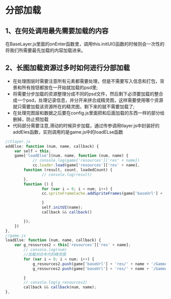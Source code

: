 # 分部加载

## 1、在何处调用最先需要加载的内容
在BaseLayer.js里面的onEnter函数里，调用this.initUI()函数的时候则会一次性的将我们所需要最先加载的内容加载进来。

## 2、长图加载资源过多时如何进行分部加载
* 在处理图层时需要注意所有元素都需要处理，但是不需要写入信息和打包，背景和所有按钮都放在一开始就加载的psd里;</br>
* 将需要分步加载的资源整理分成不同的psd文件，然后剩下必须要加载的整合成一个psd，处理记录信息，并分开来拼合成精灵图，这样需要使用哪个资源就只需要加载该资源所在的精灵图，剩下来的就不需要加载了;</br>
* 在处理完图层和数据之后要在config.js里面把和后面加载的东西一样的部分给删掉，防止预加载
* 代码部分需要注意,滑动的时候异步加载，通过传参调用tlayer.js中封装好的addEles函数，实则调用的是game.js中的loadELse函数
```javascript
//tlayer.js
addElse: function (num, name, callback) {
	var self = this;
	game['loadElse'](num, name, function (num, name) {
    		// console.log(game['resources']['res' + name])
    		cc.loader.load(game['resources']['res' + name],
		function (result, count, loadedCount) {
	    		// console.log(result)
		},
		function () {
	    		for (var i = 0; i < num; i++) {
				cc.spriteFrameCache.addSpriteFrames(game['baseUrl'] + 'res/' + name + '/GameAssets_' + i + '.plist', game['baseUrl'] + 'res/' + name + '/GameAssets_' + i + '.png');

	    		}
	    		self.initUI(name);
	    		callback && callback()

		});
	})
},
//game.js
loadElse: function (num, name, callback) {
	var g_resources2 = this['resources']['res' + name];
        // console.log(num)
        //加载对应年代的精灵图
        for (var i = 0; i < num; i++) {
            g_resources2.push(game['baseUrl'] + 'res/' + name + '/GameAssets_' + i + '.png')
            g_resources2.push(game['baseUrl'] + 'res/' + name + '/GameAssets_' + i + '.plist')

        }
        // console.log(g_resources2)
        callback && callback(num, name);
},
```

